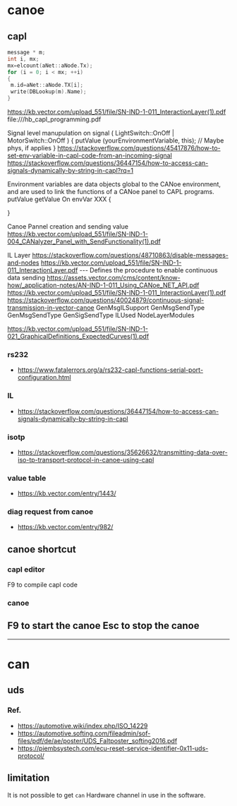 # canoe
## capl
``` c
message * m;
int i, mx;
mx=elcount(aNet::aNode.Tx);
for (i = 0; i < mx; ++i)
{
 m.id=aNet::aNode.TX[i];
 write(DBLookup(m).Name);
}
```

https://kb.vector.com/upload_551/file/SN-IND-1-011_InteractionLayer(1).pdf
file:///hb_capl_programming.pdf

Signal level manupulation
on signal ( LightSwitch::OnOff | MotorSwitch::OnOff )
{
  putValue (yourEnvironmentVariable, this);      // Maybe phys, if applies
}
https://stackoverflow.com/questions/45417876/how-to-set-env-variable-in-capl-code-from-an-incoming-signal
https://stackoverflow.com/questions/36447154/how-to-access-can-signals-dynamically-by-string-in-capl?rq=1


Environment variables are data objects global to the CANoe environment, and are used to link the functions of a
CANoe panel to CAPL programs.
putValue
getValue
On envVar XXX
{

}

Canoe Pannel creation and sending value
https://kb.vector.com/upload_551/file/SN-IND-1-004_CANalyzer_Panel_with_SendFunctionality(1).pdf

IL Layer
https://stackoverflow.com/questions/48710863/disable-messages-and-nodes
https://kb.vector.com/upload_551/file/SN-IND-1-011_InteractionLayer.pdf --- Defines the procedure to enable continuous data sending
https://assets.vector.com/cms/content/know-how/_application-notes/AN-IND-1-011_Using_CANoe_NET_API.pdf
https://kb.vector.com/upload_551/file/SN-IND-1-011_InteractionLayer(1).pdf
https://stackoverflow.com/questions/40024879/continuous-signal-transmission-in-vector-canoe
GenMsgILSupport
GenMsgSendType
GenMsgSendType
GenSigSendType
ILUsed
NodeLayerModules


https://kb.vector.com/upload_551/file/SN-IND-1-021_GraphicalDefinitions_ExpectedCurves(1).pdf
### rs232
* https://www.fatalerrors.org/a/rs232-capl-functions-serial-port-configuration.html
### IL
* https://stackoverflow.com/questions/36447154/how-to-access-can-signals-dynamically-by-string-in-capl
### isotp
* https://stackoverflow.com/questions/35626632/transmitting-data-over-iso-tp-transport-protocol-in-canoe-using-capl
### value table
* https://kb.vector.com/entry/1443/
### diag request from canoe
* https://kb.vector.com/entry/982/

## canoe shortcut
### capl editor
F9 to compile capl code
### canoe
F9 to start the canoe 
Esc to stop the canoe
---
---
# can
## uds
### Ref.
* https://automotive.wiki/index.php/ISO_14229
* https://automotive.softing.com/fileadmin/sof-files/pdf/de/ae/poster/UDS_Faltposter_softing2016.pdf
* https://piembsystech.com/ecu-reset-service-identifier-0x11-uds-protocol/
## limitation
It is not possible to get `can` Hardware channel in use  in the software.
